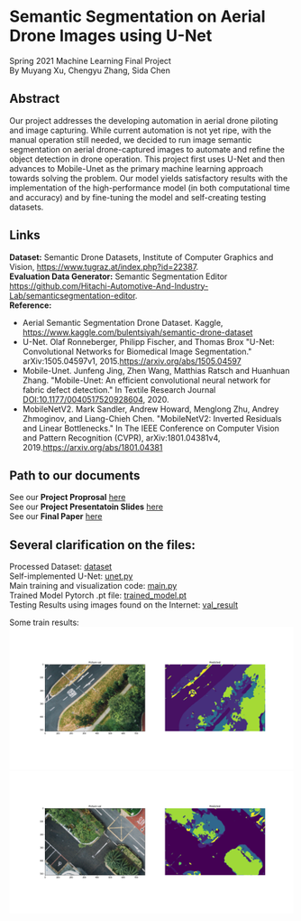 # Semantic Segmentation on Aerial Drone Images using U-Net
Spring 2021 Machine Learning Final Project  
By Muyang Xu, Chengyu Zhang, Sida Chen

## Abstract  
Our project addresses the developing automation in aerial drone piloting and image capturing. While current automation is not yet ripe, with the manual operation still needed, we decided to run image semantic segmentation on aerial drone-captured images to automate and refine the object detection in drone operation. This project first uses U-Net and then advances to Mobile-Unet as the primary machine learning approach towards solving the problem. Our model yields satisfactory results with the implementation of the high-performance model (in both computational time and accuracy) and by fine-tuning the model and self-creating testing datasets.

## Links  
**Dataset:** Semantic Drone Datasets, Institute of Computer Graphics and Vision, https://www.tugraz.at/index.php?id=22387.  
**Evaluation Data Generator:** Semantic Segmentation Editor https://github.com/Hitachi-Automotive-And-Industry-Lab/semanticsegmentation-editor.  
**Reference:**  
- Aerial Semantic Segmentation Drone Dataset. Kaggle, https://www.kaggle.com/bulentsiyah/semantic-drone-dataset
- U-Net. Olaf Ronneberger, Philipp Fischer, and Thomas Brox "U-Net: Convolutional Networks for Biomedical Image Segmentation." arXiv:1505.04597v1, 2015.https://arxiv.org/abs/1505.04597
- Mobile-Unet. Junfeng Jing, Zhen Wang, Matthias Ratsch and Huanhuan Zhang. "Mobile-Unet: An efficient convolutional neural network for fabric defect detection." In Textile Research Journal [DOI:10.1177/0040517520928604](https://journals.sagepub.com/doi/full/10.1177/0040517520928604), 2020.
- MobileNetV2. Mark Sandler, Andrew Howard, Menglong Zhu, Andrey Zhmoginov, and Liang-Chieh Chen. "MobileNetV2: Inverted Residuals and Linear Bottlenecks." In The IEEE Conference on Computer Vision and Pattern Recognition (CVPR), arXiv:1801.04381v4, 2019.https://arxiv.org/abs/1801.04381  

## Path to our documents  
See our **Project Proprosal** [here](document/Project%20Proposal.pdf)  
See our **Project Presentatoin Slides** [here](https://docs.google.com/presentation/d/1X5dVDS3FbJU6Vf7eZQmayWUq979J6oYpvzezia4IyJo/edit?usp=sharing)  
See our **Final Paper** [here](document/Final_paper_draft.pdf)  

## Several clarification on the files:  
Processed Dataset: [dataset](dataset)  
Self-implemented U-Net: [unet.py](unet.py)  
Main training and visualization code: [main.py](main.py)  
Trained Model Pytorch .pt file: [trained_model.pt](trained_model.pt)  
Testing Results using images found on the Internet: [val_result](val_result)  

Some train results:
![train_results_1](val_result/picture_0.png)
![train_results_2](val_result/picture_2.png) 
